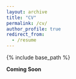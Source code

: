 ```yaml
---
layout: archive
title: "CV"
permalink: /cv/
author_profile: true
redirect_from:
  - /resume
---
```


{% include base_path %}

**Coming Soon**
